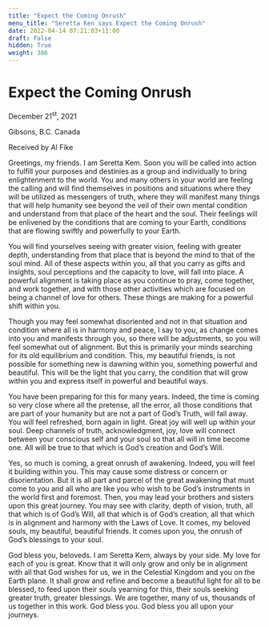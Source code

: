```yaml
---
title: "Expect the Coming Onrush"
menu_title: "Seretta Ken says Expect the Coming Onrush"
date: 2022-04-14 07:21:03+11:00
draft: False
hidden: True
weight: 386
---
```

# Expect the Coming Onrush
December 21<sup>st</sup>, 2021

Gibsons, B.C. Canada 

Received by Al Fike

Greetings, my friends. I am Seretta Kem. Soon you will be called into action to fulfill your purposes and destinies as a group and individually to bring enlightenment to the world. You and many others in your world are feeling the calling and will find themselves in positions and situations where they will be utilized as messengers of truth, where they will manifest many things that will help humanity see beyond the veil of their own mental condition and understand from that place of the heart and the soul. Their feelings will be enlivened by the conditions that are coming to your Earth, conditions that are flowing swiftly and powerfully to your Earth.

You will find yourselves seeing with greater vision, feeling with greater depth, understanding from that place that is beyond the mind to that of the soul mind. All of these aspects within you, all that you carry as gifts and insights, soul perceptions and the capacity to love, will fall into place. A powerful alignment is taking place as you continue to pray, come together, and work together, and with those other activities which are focused on being a channel of love for others. These things are making for a powerful shift within you.

Though you may feel somewhat disoriented and not in that situation and condition where all is in harmony and peace, I say to you, as change comes into you and manifests through you, so there will be adjustments, so you will feel somewhat out of alignment. But this is primarily your minds searching for its old equilibrium and condition. This, my beautiful friends, is not possible for something new is dawning within you, something powerful and beautiful. This will be the light that you carry, the condition that will grow within you and express itself in powerful and beautiful ways.

You have been preparing for this for many years. Indeed, the time is coming so very close where all the pretense, all the error, all those conditions that are part of your humanity but are not a part of God’s Truth, will fall away. You will feel refreshed, born again in light. Great joy will well up within your soul. Deep channels of truth, acknowledgment, joy, love will connect between your conscious self and your soul so that all will in time become one. All will be true to that which is God’s creation and God’s Will. 

Yes, so much is coming, a great onrush of awakening. Indeed, you will feel it building within you. This may cause some distress or concern or disorientation. But it is all part and parcel of the great awakening that must come to you and all who are like you who wish to be God’s instruments in the world first and foremost. Then, you may lead your brothers and sisters upon this great journey. You may see with clarity, depth of vision, truth, all that which is of God’s Will, all that which is of God’s creation, all that which is in alignment and harmony with the Laws of Love. It comes, my beloved souls, my beautiful, beautiful friends. It comes upon you, the onrush of God’s blessings to your soul. 

God bless you, beloveds. I am Seretta Kem, always by your side. My love for each of you is great. Know that it will only grow and only be in alignment with all that God wishes for us, we in the Celestial Kingdom and you on the Earth plane. It shall grow and refine and become a beautiful light for all to be blessed, to feed upon their souls yearning for this, their souls seeking greater truth, greater blessings. We are together, many of us, thousands of us together in this work. God bless you. God bless you all upon your journeys.
